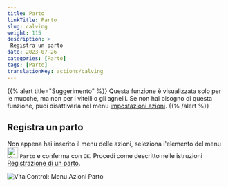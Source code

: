 ```yaml
---
title: Parto
linkTitle: Parto
slug: calving
weight: 115
description: >
 Registra un parto
date: 2023-07-26
categories: [Parto]
tags: [Parto]
translationKey: actions/calving
---
```

{{% alert title="Suggerimento" %}}
Questa funzione è visualizzata solo per le mucche, ma non per i vitelli o gli agnelli.
Se non hai bisogno di questa funzione, puoi disattivarla nel menu [impostazioni azioni](../settings/).
{{% /alert %}}

## Registra un parto

Non appena hai inserito il menu delle azioni, seleziona l'elemento del menu <img src="/icons/actions/calving.svg" width="25" align="bottom" alt="Calving"  alt="Calving"/> `Parto` e conferma con `OK`. Procedi come descritto nelle istruzioni [Registrazione di un parto](/it/docs/new/calving/).

   ![VitalControl: Menu Azioni Parto](../images/calving.png "Parto")
